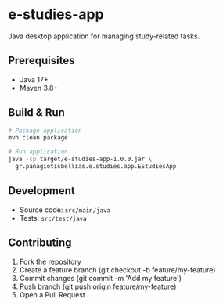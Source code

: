 # e-studies-app

Java desktop application for managing study-related tasks.

## Prerequisites
- Java 17+
- Maven 3.8+

## Build & Run

```bash
# Package application
mvn clean package

# Run application
java -cp target/e-studies-app-1.0.0.jar \
  gr.panagiotisbellias.e.studies.app.EStudiesApp
```

## Development

- Source code: `src/main/java`
- Tests: `src/test/java`

## Contributing

1. Fork the repository
2. Create a feature branch (git checkout -b feature/my-feature)
3. Commit changes (git commit -m 'Add my feature')
4. Push branch (git push origin feature/my-feature)
5. Open a Pull Request
